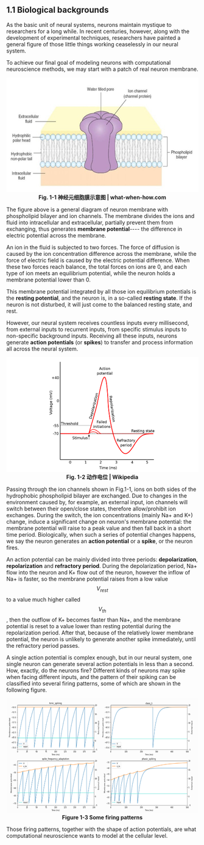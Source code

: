 ## 1.1 Biological backgrounds

As the basic unit of neural systems, neurons maintain mystique to researchers for a long while. In recent centuries, however, along with the development of experimental techniques, researchers have painted a general figure of those little things working ceaselessly in our neural system.

To achieve our final goal of modeling neurons with computational neuroscience methods, we may start with a patch of real neuron membrane.

<center><img src="../../figs/neus/neuron_membrane.png" width="584" height="300">	</center>

<center><b> Fig. 1-1 神经元细胞膜示意图 | what-when-how.com </b></center>

The figure above is a general diagram of neuron membrane with phospholipid bilayer and ion channels. The membrane divides the ions and fluid into intracellular and extracellular, partially prevent them from exchanging, thus generates **membrane potential**---- the difference in electric potential across the membrane.

An ion in the fluid is subjected to two forces. The force of diffusion is caused by the ion concentration difference across the membrane, while the force of electric field is caused by the electric potential difference. When these two forces reach balance, the total forces on ions are 0, and each type of ion meets an equilibrium potential, while the neuron holds a membrane potential lower than 0.

This membrane potential integrated by all those ion equilibrium potentials is the **resting potential**, and the neuron is, in a so-called **resting state**. If the neuron is not disturbed, it will just come to the balanced resting state, and rest.

However, our neural system receives countless inputs every millisecond, from external inputs to recurrent inputs, from specific stimulus inputs to non-specific background inputs. Receiving all these inputs, neurons generate **action potentials** (or **spikes**) to transfer and process information all across the neural system.

<center><img src="../../figs/neus/action_potential.png" width="533" height="300">	</center>

<center><b> Fig. 1-2 动作电位 | Wikipedia </b></center>

Passing through the ion channels shown in Fig.1-1, ions on both sides of the hydrophobic phospholipid bilayer are exchanged. Due to changes in the environment caused by, for example, an external input, ion channels will switch between their open/close states, therefore allow/prohibit ion exchanges. During the switch, the ion concentrations (mainly Na+ and K+) change, induce a significant change on neuron's membrane potential: the membrane potential will raise to a peak value and then fall back in a short time period. Biologically, when such a series of potential changes happens, we say the neuron generates an **action potential** or a **spike**, or the neuron fires.

An action potential can be mainly divided into three periods: **depolarization**, **repolarization** and **refractory period**. During the depolarization period, Na+ flow into the neuron and K+ flow out of the neuron, however the inflow of Na+ is faster, so the membrane potential raises from a low value $$V_{rest}$$ to a value much higher called $$V_{th}$$, then the outflow of K+ becomes faster than Na+, and the membrane potential is reset to a value lower than resting potential during the repolarization period. After that, because of the relatively lower membrane potential, the neuron is unlikely to generate another spike immediately, until the refractory period passes.

A single action potential is complex enough, but in our neural system, one single neuron can generate several action potentials in less than a second. How, exactly, do the neurons fire? Different kinds of neurons may spike when facing different inputs, and the pattern of their spiking can be classified into several firing patterns, some of which are shown in the following figure.

<center><img src="../../figs/neus/multiple_firing_pattern.png" width="600" height="300">	</center>

<center><b>Figure 1-3 Some firing patterns</b></center>

Those firing patterns, together with the shape of action potentials, are what computational neuroscience wants to model at the cellular level.